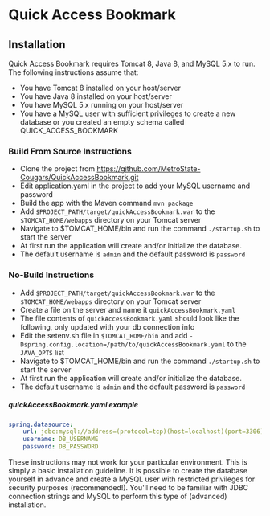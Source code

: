 # Quick Access Bookmark

## Installation
Quick Access Bookmark requires Tomcat 8, Java 8, and MySQL 5.x to run.
The following instructions assume that:
* You have Tomcat 8 installed on your host/server
* You have Java 8 installed on your host/server
* You have MySQL 5.x running on your host/server
* You have a MySQL user with sufficient privileges to create a new database or you created an empty schema called QUICK_ACCESS_BOOKMARK

### Build From Source Instructions
* Clone the project from https://github.com/MetroState-Cougars/QuickAccessBookmark.git
* Edit application.yaml in the project to add your MySQL username and password
* Build the app with the Maven command `mvn package`
* Add `$PROJECT_PATH/target/quickAccessBookmark.war` to the `$TOMCAT_HOME/webapps` directory on your Tomcat server
* Navigate to $TOMCAT_HOME/bin and run the command `./startup.sh` to start the server
* At first run the application will create and/or initialize the database.
* The default username is `admin` and the default password is `password`

### No-Build Instructions
* Add `$PROJECT_PATH/target/quickAccessBookmark.war` to the `$TOMCAT_HOME/webapps` directory on your Tomcat server
* Create a file on the server and name it `quickAccessBookmark.yaml`
* The file contents of `quickAccessBookmark.yaml` should look like the following, only updated with your db connection info
* Edit the setenv.sh file in `$TOMCAT_HOME/bin` and add `-Dspring.config.location=/path/to/quickAccessBookmark.yaml` to the `JAVA_OPTS` list
* Navigate to $TOMCAT_HOME/bin and run the command `./startup.sh` to start the server
* At first run the application will create and/or initialize the database.
* The default username is `admin` and the default password is `password`

##### quickAccessBookmark.yaml example
```yaml
spring.datasource:
    url: jdbc:mysql://address=(protocol=tcp)(host=localhost)(port=3306)/QUICK_ACCESS_BOOKMARK?verifyServerCertificate=false&useSSL=false&requireSSL=false&createDatabaseIfNotExist=true
    username: DB_USERNAME
    password: DB_PASSWORD

```

These instructions may not work for your particular environment. This is simply a basic installation guideline.
It is possible to create the database yourself in advance and create a MySQL user with restricted privileges for
security purposes (recommended!). You'll need to be familiar with JDBC connection strings and MySQL to perform this
type of (advanced) installation.

